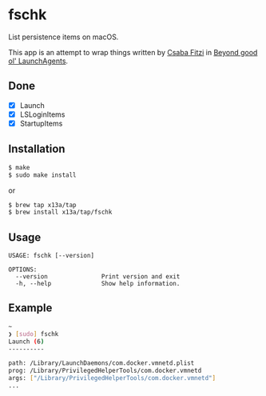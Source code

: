 # fschk

List persistence items on macOS.

This app is an attempt to wrap things written by 
[Csaba Fitzi](https://twitter.com/theevilbit) in 
[Beyond good ol' LaunchAgents](https://theevilbit.github.io/beyond/).

## Done

- [x] Launch
- [x] LSLoginItems
- [x] StartupItems

## Installation

```sh
$ make
$ sudo make install
```
or
```sh
$ brew tap x13a/tap
$ brew install x13a/tap/fschk
```

## Usage

```text
USAGE: fschk [--version]

OPTIONS:
  --version               Print version and exit
  -h, --help              Show help information.
```

## Example

```sh
~
❯ [sudo] fschk
Launch (6)
----------

path: /Library/LaunchDaemons/com.docker.vmnetd.plist
prog: /Library/PrivilegedHelperTools/com.docker.vmnetd
args: ["/Library/PrivilegedHelperTools/com.docker.vmnetd"]
...
```
